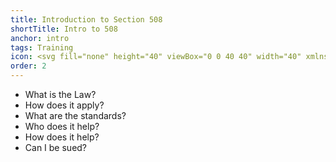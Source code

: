 ```yaml
---
title: Introduction to Section 508
shortTitle: Intro to 508
anchor: intro
tags: Training
icon: <svg fill="none" height="40" viewBox="0 0 40 40" width="40" xmlns="http://www.w3.org/2000/svg"><path d="m30.9018 12.3046-7.6954.9619v7.6954l3.7275 12.4249c.2004.8016-.2806 1.5631-1.0421 1.7635s-1.5631-.2405-1.7635-1.002l-3.8477-11.3026h-1.1624l-3.527 11.5431c-.2806.7615-1.1223 1.0821-1.8838.8016-.7615-.2806-1.2024-1.1223-.9218-1.8838l3.2064-12.1844v-7.8156l-7.0942-.9619c-.72145-.0401-1.20241-.6814-1.16233-1.4429.04008-.7214.72144-1.28256 1.44289-1.2024l8.65734.7214h3.7675l9.1784-.76148c.7214-.04008 1.3627.52108 1.3627 1.28258.0401.7214-.5211 1.3627-1.2425 1.3627zm-11.2224-8.33666c1.4428 0 2.6052 1.16232 2.6052 2.56513 0 1.44288-1.1624 2.60521-2.6052 2.60521-1.4028 0-2.5652-1.16233-2.5652-2.60521 0-1.40281 1.1624-2.56513 2.5652-2.56513zm.3206-3.96794c-11.06212 0-20 8.93788-20 20 0 11.0621 8.93788 20 20 20 11.0621 0 20-8.9379 20-20 0-11.06212-8.978-20-20-20z" fill="#162ade"/></svg>
order: 2
---
```


- What is the Law?
- How does it apply?
- What are the standards?
- Who does it help?
- How does it help?
- Can I be sued?
